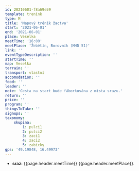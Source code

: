 ```yaml
---
id: 20210601-f8a69e59
template: trenink
type: M
title: 'Mapový trénik žactva'
start: '2021-06-01'
end: '2021-06-01'
place: Veselka
meetTime: '16:00'
meetPlace: 'Žebětín, Borovník (MHD 51)'
link: ''
eventTypeDescription: ''
startTime: ''
map: Veselka
terrain: ''
transport: vlastní
accomodation: ''
food: ''
leader: ''
note: 'Cesta na start bude fáborkována z místa srazu.'
return: ''
price: ''
program: ''
thingsToTake: ''
signups: ''
taxonomy:
    skupina:
        1: pulci1
        2: pulci2
        3: zaci1
        4: zaci2
        5: zabicky
gps: '49.19848, 16.49973'
---
```


* **sraz**: {{page.header.meetTime}} {{page.header.meetPlace}}.
